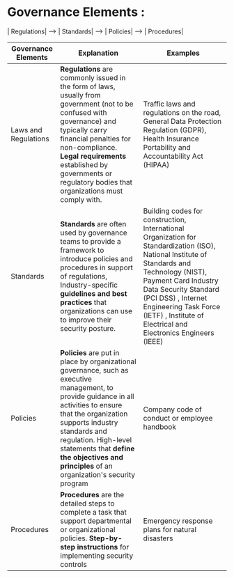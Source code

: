 # Governance Elements : 

| Regulations|  --> | Standards|  --> | Policies|  --> | Procedures| 

| Governance Elements | Explanation                                                                 | Examples        |
|---------------------|-----------------------------------------------------------------------------|---------------------------------|
| Laws and Regulations|  **Regulations** are commonly issued in the form of laws, usually from government (not to be confused with governance) and typically carry financial penalties for non-compliance. **Legal requirements** established by governments or regulatory bodies that organizations must comply with. | Traffic laws and regulations on the road, General Data Protection Regulation (GDPR), Health Insurance Portability and Accountability Act (HIPAA) |
| Standards           | **Standards** are often used by governance teams to provide a framework to introduce policies and procedures in support of regulations, Industry-specific **guidelines and best practices** that organizations can use to improve their security posture. | Building codes for construction, International Organization for Standardization (ISO), National Institute of Standards and Technology (NIST),  Payment Card Industry Data Security Standard (PCI DSS) , Internet Engineering Task Force (IETF) , Institute of Electrical and Electronics Engineers (IEEE) |
| Policies            | **Policies** are put in place by organizational governance, such as executive management, to provide guidance in all activities to ensure that the organization supports industry standards and regulation. High-level statements that **define the objectives and principles** of an organization's security program | Company code of conduct or employee handbook |
| Procedures          | **Procedures**  are the detailed steps to complete a task that support departmental or organizational policies. **Step-by-step instructions** for implementing security controls   | Emergency response plans for natural disasters |

